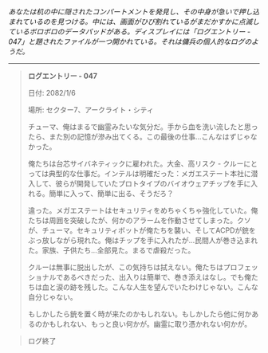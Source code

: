 _あなたは机の中に隠されたコンパートメントを発見し、その中身が急いで押し込まれているのを見つける。中には、画面がひび割れているがまだかすかに点滅しているボロボロのデータパッドがある。ディスプレイには「ログエントリー - 047」と題されたファイルが一つ開かれている。それは傭兵の個人的なログのようだ。_

---

> **ログエントリー - 047**
>
> 日付: 2082/1/6
>
> 場所: セクター7、アークライト・シティ
>
> チューマ、俺はまるで幽霊みたいな気分だ。手から血を洗い流したと思ったら、また別の記憶が滲み出てくる。この最後の仕事...こんなはずじゃなかった。
>
> 俺たちは台芯サイバネティックに雇われた。大金、高リスク - クルーにとっては典型的な仕事だ。インテルは明確だった：メガエステート本社に潜入して、彼らが開発していたプロトタイプのバイオウェアチップを手に入れる。簡単に入って、簡単に出る、そうだろ？
>
> 違った。メガエステートはセキュリティをめちゃくちゃ強化していた。俺たちは周囲を突破したが、何かのアラームを作動させてしまった。クソが、チューマ。セキュリティボットが俺たちを襲い、そしてACPDが銃をぶっ放しながら現れた。俺はチップを手に入れたが...民間人が巻き込まれた。家族、子供たち...全部見た。まるで虐殺だった。
>
> クルーは無事に脱出したが、この気持ちは拭えない。俺たちはプロフェッショナルであるべきだった、出入りは簡単で、巻き添えはなし。でも俺たちは血と涙の跡を残した。こんな人生を望んでいたわけじゃない。こんな自分じゃない。
>
> もしかしたら銃を置く時が来たのかもしれない。もしかしたら他に何かあるのかもしれない、もっと良い何かが。幽霊に取り憑かれない何かが。

> ログ終了
